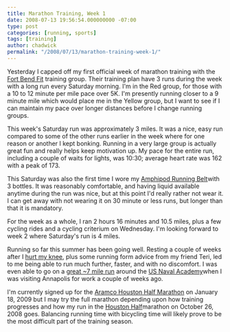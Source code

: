 ```yaml
---
title: Marathon Training, Week 1
date: 2008-07-13 19:56:54.000000000 -07:00
type: post
categories: [running, sports]
tags: [training]
author: chadwick
permalink: "/2008/07/13/marathon-training-week-1/"
---
```

Yesterday I capped off my first official week of marathon training with the
[Fort Bend Fit](http://www.fortbendfit.org/ "Fort Bend Fit") training group.
Their training plan have 3 runs during the week with a long run every Saturday
morning. I'm in the Red group, for those with a 10 to 12 minute per mile pace
over 5K. I'm presently running closer to a 9 minute mile which would place me
in the Yellow group, but I want to see if I can maintain my pace over longer
distances before I change running groups.

This week's Saturday run was approximately 3 miles. It was a nice, easy run
compared to some of the other runs earlier in the week where for one reason or
another I kept bonking. Running in a very large group is actually great fun
and really helps keep motivation up. My pace for the entire run, including a
couple of waits for lights, was 10:30; average heart rate was 162 with a peak
of 173.

This Saturday was also the first time I wore my [Amphipod Running
Belt](http://www.amphipod.com/8400/8400.html)with 3 bottles. It was reasonably
comfortable, and having liquid available anytime during the run was nice, but
at this point I'd really rather not wear it. I can get away with not wearing
it on 30 minute or less runs, but longer than that it is mandatory.

For the week as a whole, I ran 2 hours 16 minutes and 10.5 miles, plus a few
cycling rides and a cycling criterium on Wednesday. I'm looking forward to
week 2 where Saturday's run is 4 miles.

Running so far this summer has been going well. Resting a couple of weeks
after I [hurt my knee](http://chadgibbons.com/2008/04/30/training-run-2/),
plus some running form advice from my friend Teri, led to me being able to run
much further, faster, and with no discomfort. I was even able to go on a
[great ~7 mile run](http://www.gmap-pedometer.com/?r=2014383) around the [US
Naval Academy](http://www.usna.edu/)when I was visiting Annapolis for work a
couple of weeks ago.

I'm currently signed up for the [Aramco Houston Half
Marathon](http://www.chevronhoustonmarathon.com/Half_Marathon.htm) on January
18, 2009 but I may try the full marathon depending upon how training
progresses and how my run in the [Houston
Half](http://www.houstonhalf.com/)marathon on October 26, 2008 goes. Balancing
running time with bicycling time will likely prove to be the most difficult
part of the training season.

